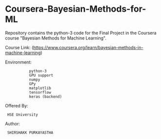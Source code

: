 # Coursera-Bayesian-Methods-for-ML
Repository contains the python-3 code for the Final Project in the Coursera course "Bayesian Methods for Machine Learning". <br />



Course Link: (https://www.coursera.org/learn/bayesian-methods-in-machine-learning)


Environment:
          
               python-3
               GPU support
               numpy
               GPy
               matplotlib
               tensorflow
               keras (backend)

Offered By:

     HSE University

Author:
              
     SHIRSHAKK PURKAYASTHA
